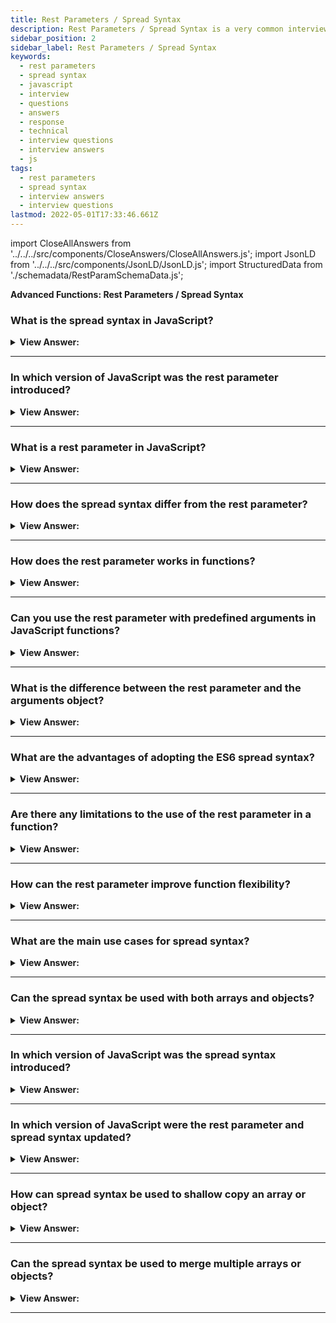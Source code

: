 ```yaml
---
title: Rest Parameters / Spread Syntax
description: Rest Parameters / Spread Syntax is a very common interview question.
sidebar_position: 2
sidebar_label: Rest Parameters / Spread Syntax
keywords:
  - rest parameters
  - spread syntax
  - javascript
  - interview
  - questions
  - answers
  - response
  - technical
  - interview questions
  - interview answers
  - js
tags:
  - rest parameters
  - spread syntax
  - interview answers
  - interview questions
lastmod: 2022-05-01T17:33:46.661Z
---
```


import CloseAllAnswers from '../../../src/components/CloseAnswers/CloseAllAnswers.js';
import JsonLD from '../../../src/components/JsonLD/JsonLD.js';
import StructuredData from './schemadata/RestParamSchemaData.js';

<JsonLD data={StructuredData} />

<head>
  <title>Rest Parameters and Spread Syntax | JS Frontend Interview</title>
</head>

**Advanced Functions: Rest Parameters / Spread Syntax**

<CloseAllAnswers />

### What is the spread syntax in JavaScript?

<details>
  <summary><strong>View Answer:</strong></summary>
  <div>
  <div><strong>Interview Response:</strong> The spread syntax (...) in JavaScript is used to expand iterable objects into individual elements or key-value pairs. It's useful for array concatenation, cloning, and function argument passing.
  </div>
  </div>
</details>

---

### In which version of JavaScript was the rest parameter introduced?

<details>
  <summary><strong>View Answer:</strong></summary>
  <div>
  <div><strong>Interview Response:</strong> The rest parameter was introduced in ECMAScript 2015, also known as ES6.
  </div>
  </div>
</details>

---

### What is a rest parameter in JavaScript?

<details>
  <summary><strong>View Answer:</strong></summary>
  <div>
  <div><strong>Interview Response:</strong> The rest parameter is a syntax that allows functions to accept any number of arguments, aggregating them into a single array.
  </div>
  </div>
</details>

---

### How does the spread syntax differ from the rest parameter?

<details>
  <summary><strong>View Answer:</strong></summary>
  <div>
  <div><strong>Interview Response:</strong> The spread syntax is the opposite of the rest parameter. The rest parameter collects items into an array, while the spread operator unpacks the collected elements into single elements. Both use the same (...) notation.
</div><br />
  <div><strong className="codeExample">Code Example:</strong><br /><br />

  <div></div>

```js
// The Rest Parameter: You can name it what you want
function myData(...rest) {
  console.log(rest); // ["Marina",24,"Front-End Developer"]
}

myData('Marina', 24, 'Front-End Developer');

// The Spread Syntax:
let myArr = ['Marina', 'Magdy', 'Shafiq'];
let newArr = [...myArr, 'FrontEnd', 24];

console.log(newArr); // ["Marina" , "Magdy" , "Shafiq" , "FrontEnd" , 24 ] ;
```

---

:::note
If you call a function and send several arguments, you receive them into the rest parameter in the function implementation.
:::

  </div>
  </div>
</details>

---

### How does the rest parameter works in functions?

<details>
  <summary><strong>View Answer:</strong></summary>
  <div>
  <div><strong>Interview Response:</strong> Rest parameter, denoted by three dots (...), gathers remaining function arguments into an array, allowing functions to accept any number of arguments. Simplifies handling variable-length arguments.
</div><br />
  <div><strong>Interview Response:</strong> The rest parameter expands the dynamic capabilities of functions. Functions themselves express an error when there are excessive arguments. The function declaration includes the remaining parameters by using three dots followed by the array's name. The dots mean "gather the remaining parameters into an array". This behavior allows the function to act on several arguments instead of a predefined number or single argument.
</div><br />
  <div><strong className="codeExample">Code Example:</strong> Get the sum of the arguments regardless of the number in the array.<br /><br />

  <div></div>

```js
function sumAll(...args) {
  // args is the name for the array
  let sum = 0;

  for (let arg of args) sum += arg;

  return sum;
}

console.log(sumAll(1)); // 1
console.log(sumAll(1, 2)); // 3
console.log(sumAll(1, 2, 3)); // 6
```

  </div>
  </div>
</details>

---

### Can you use the rest parameter with predefined arguments in JavaScript functions?

<details>
  <summary><strong>View Answer:</strong></summary>
  <div>
  <div><strong>Interview Response:</strong> You can mix predefined parameters with the rest parameters in functions. There is a limit to its use in the form of the order of arguments. Predefined parameters must precede the rest parameter, or it may result in an error. The best way to remember this is to "Rest at the end".
</div><br />
  <div><strong className="codeExample">Code Example:</strong><br /><br />

  <div></div>

```js
function showName(firstName, lastName, ...titles) {
  console.log( firstName + ' ' + lastName ); // Julius Caesar

  // the rest go into titles array
  // i.e. titles = ["Consul", "Imperator"]
  console.log( titles[0] ); // Consul
  console.log( titles[1] ); // Imperator
  console.log( titles.length ); // 2
}

showName("Julius", "Caesar", "Consul", "Imperator");

// The rest parameters must be at the end
function f(arg1, ...rest, arg2) { // arg2 after ...rest ?!
  // error
}
```

  </div>
  </div>
</details>

---

### What is the difference between the rest parameter and the arguments object?

<details>
  <summary><strong>View Answer:</strong></summary>
  <div>
  <div><strong>Interview Response:</strong> The rest parameter produces a genuine array with any leftover arguments, enabling the use of array methods. It must be the final parameter in a function. In contrast, 'arguments' is an array-like object that includes all function arguments but does not support array methods.
</div><br />
  <div><strong>Technical Response:</strong> The rest parameter and the arguments array-like object have similar behaviors. The rest parameter is relatively new compared to arguments. Although arguments are both array-like and iterable, it is not an array. It does not support array methods, so we cannot call arguments.map(...) for example. Also, it always contains all arguments. We cannot capture them partially as we did with the rest parameters. So, when we need these features, then the rest parameters are preferred. Another issue is that arrow functions do not have access to arguments. If we access the argument's object from an arrow function, it takes them from the outer "normal" function. This issue reduces the potency of the arguments object and can lead to bugs in our code.
</div><br />
  <div><strong className="codeExample">Code Example:</strong><br /><br />

  <div></div>

```js
function showName() {
  console.log(arguments.length);
  console.log(arguments[0]);
  console.log(arguments[1]);

  // it is iterable
  // for(let arg of arguments) console.log(arg);
}

// shows: 2, Julius, Caesar
showName('Julius', 'Caesar');

// shows: 1, Ilya, undefined (no second argument)
showName('Ilya');
```

  </div>
  </div>
</details>

---

### What are the advantages of adopting the ES6 spread syntax?

<details>
  <summary><strong>View Answer:</strong></summary>
  <div>
  <div><strong>Interview Response:</strong> The spread syntax simplifies code, makes it more readable, enables easy copying and merging of arrays and objects, and allows flexible handling of function arguments and destructuring assignments.
</div><br />
  <div><strong>Technical Response:</strong> As far as coding in a functional paradigm is concerned, using the spread syntax in ES6 can prove to be heavily beneficial. The spread syntax is easily used to create copies of arrays or objects. Using spread syntax in a program reduces the need to use loops, Object.create, slice, or any library function, which helps reduce code and complexity in your applications.
</div><br />
  <div><strong className="codeExample">Code Example:</strong><br /><br />

  <div></div>

```js
let arr = [3, 5, 1];

console.log(Math.max(...arr)); // 5 (spread turns array into a list of arguments)

// We also can pass multiple iterables this way:
let arr1 = [1, -2, 3, 4];
let arr2 = [8, 3, -8, 1];

console.log(Math.max(...arr1, ...arr2)); // 8

// We can even combine the spread syntax with normal values:
let arr1 = [1, -2, 3, 4];
let arr2 = [8, 3, -8, 1];

console.log(Math.max(1, ...arr1, 2, ...arr2, 25)); // 25

// Also, the spread syntax can be used to merge arrays:
let arr = [3, 5, 1];
let arr2 = [8, 9, 15];

let merged = [0, ...arr, 2, ...arr2];

console.log(merged); // 0,3,5,1,2,8,9,15 (0, then arr, then 2, then arr2)

// here we use the spread syntax to turn the string into an array of characters:
let str = 'Hello';

console.log([...str]); // H,e,l,l,o
```

  </div>
  </div>
</details>

---

### Are there any limitations to the use of the rest parameter in a function?

<details>
  <summary><strong>View Answer:</strong></summary>
  <div>
  <div><strong>Interview Response:</strong> The rest parameter must be the last parameter in a function, and a function can have only one rest parameter.</div><br />
  <div><strong className="codeExample">Code Example:</strong><br /><br />

  <div></div>

```js
function example(a, ...b, c) {
  // This will throw a SyntaxError.
}

let obj = { ...a }; // This is spread syntax used in an object literal, not a rest parameter.

function example(...args) {
  // "args" is an array containing all passed arguments.
}
```

  </div>
  </div>
</details>

---

### How can the rest parameter improve function flexibility?

<details>
  <summary><strong>View Answer:</strong></summary>
  <div>
  <div><strong>Interview Response:</strong> The rest parameter allows a function to accept an indefinite number of arguments, making it more flexible and adaptable to different use cases. It can also make the code shorter and easier to read by eliminating the need for explicit argument handling.
  </div>
  </div>
</details>

---

### What are the main use cases for spread syntax?

<details>
  <summary><strong>View Answer:</strong></summary>
  <div>
  <div><strong>Interview Response:</strong>The spread syntax is commonly used to spread arrays and objects as arguments for functions, concatenate arrays, copy arrays and objects (shallow copy), and create new arrays/objects with modified properties or elements.</div><br />
  <div><strong className="codeExample">Code Example:</strong><br /><br />

  <div></div>

```javascript

// 1. Copying arrays or objects:

let arr = [1, 2, 3];
let arrCopy = [...arr]; // [1, 2, 3]

let obj = { a: 1, b: 2 };
let objCopy = { ...obj }; // { a: 1, b: 2 }

// 2. Merging multiple arrays or objects:

let arr1 = [1, 2, 3];
let arr2 = [4, 5, 6];
let mergedArr = [...arr1, ...arr2]; // [1, 2, 3, 4, 5, 6]

let obj1 = { a: 1, b: 2 };
let obj2 = { c: 3, d: 4 };
let mergedObj = { ...obj1, ...obj2 }; // { a: 1, b: 2, c: 3, d: 4 }

// 3. Destructuring arrays and objects:

let arr = [1, 2, 3];
let [first, ...rest] = arr; // first: 1, rest: [2, 3]

let obj = { a: 1, b: 2, c: 3 };
let { a, ...remaining } = obj; // a: 1, remaining: { b: 2, c: 3 }

// 4. Spreading arguments in function calls:

function add(a, b, c) {
  return a + b + c;
}
let numbers = [1, 2, 3];
let sum = add(...numbers); // 6
```

  </div>
  </div>
</details>

---

### Can the spread syntax be used with both arrays and objects?

<details>
  <summary><strong>View Answer:</strong></summary>
  <div>
  <div><strong>Interview Response:</strong> Yes, the spread syntax can be used with both arrays and objects in JavaScript, enabling array/object cloning, merging, and destructuring.</div><br />
  <div><strong className="codeExample">Code Example:</strong><br /><br />

  <div></div>

```javascript

// For arrays:

let arr1 = [1, 2, 3];
let arr2 = [...arr1, 4, 5]; // arr2: [1, 2, 3, 4, 5]

// For objects:

let obj1 = {a: 1, b: 2};
let obj2 = {...obj1, c: 3}; // obj2: {a: 1, b: 2, c: 3}
```

<p>In both cases, the spread syntax (`...`) is used to expand the elements (in arrays) or properties (in objects) into the new array or object.</p>

  </div>
  </div>
</details>

---

### In which version of JavaScript was the spread syntax introduced?

<details>
  <summary><strong>View Answer:</strong></summary>
  <div>
  <div><strong>Interview Response:</strong> The spread syntax was introduced in ECMAScript 6 (ES6), also known as ECMAScript 2015, which is a version of JavaScript released in 2015.
  </div>
  </div>
</details>

---

### In which version of JavaScript were the rest parameter and spread syntax updated?

<details>
  <summary><strong>View Answer:</strong></summary>
  <div>
  <div><strong>Interview Response:</strong> In ES9 (ECMAScript 2018), both the spread syntax and the rest parameter were updated to allow them to be used with objects as well as arrays, providing more flexibility for handling object properties as well as array elements.
  </div>
  </div>
</details>

---

### How can spread syntax be used to shallow copy an array or object?

<details>
  <summary><strong>View Answer:</strong></summary>
  <div>
  <div><strong>Interview Response:</strong> To create a shallow copy of an array using spread syntax, use `let copiedArray = [...originalArray];`. For an object, use `let copiedObject = &#123;...originalObject&#125;;`. These create new arrays/objects with the same first-level elements/properties.</div><br />
  <div><strong className="codeExample">Code Example:</strong><br /><br />

  <div></div>

```js
// For an array:
let originalArray = [1, 2, 3];
let copiedArray = [...originalArray];
console.log(copiedArray); // [1, 2, 3]

// For an object:
let originalObject = { a: 1, b: 2, c: 3 };
let copiedObject = {...originalObject};
console.log(copiedObject); // { a: 1, b: 2, c: 3 }
```

  </div>
  </div>
</details>

---

### Can the spread syntax be used to merge multiple arrays or objects?

<details>
  <summary><strong>View Answer:</strong></summary>
  <div>
  <div><strong>Interview Response:</strong> Yes, the spread syntax can be used to merge multiple arrays or objects by spreading their elements or properties into a new array or object, respectively.
  </div><br />
  <div><strong className="codeExample">Code Example:</strong><br /><br />

  <div></div>

```js
// For merging arrays:
let array1 = [1, 2, 3];
let array2 = [4, 5, 6];
let mergedArray = [...array1, ...array2];
console.log(mergedArray); // [1, 2, 3, 4, 5, 6]


// For merging objects:
let object1 = {a: 1, b: 2};
let object2 = {c: 3, d: 4};
let mergedObject = {...object1, ...object2};
console.log(mergedObject); // {a: 1, b: 2, c: 3, d: 4}
```

  </div>
  </div>
</details>

---
